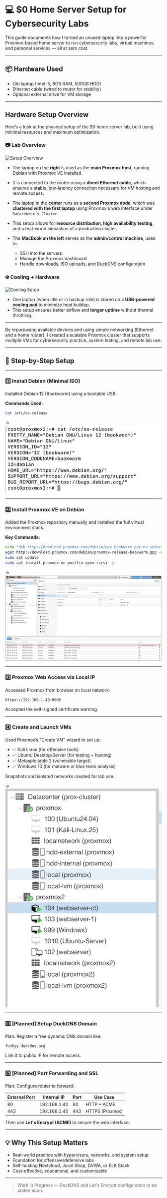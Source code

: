 # 💻 $0 Home Server Setup for Cybersecurity Labs

This guide documents how I turned an unused laptop into a powerful Proxmox-based home server to run cybersecurity labs, virtual machines, and personal services — all at zero cost.

---

## 📦 Hardware Used

- Old laptop (Intel i5, 8GB RAM, 500GB HDD)
- Ethernet cable (wired to router for stability)
- Optional external drive for VM storage

---

## Hardware Setup Overview

Here’s a look at the physical setup of the $0 home server lab, built using minimal resources and maximum optimization.

### 📷 Lab Overview
![Setup Overview](/Images/home-server/setup-overview.png)

- The laptop on the **right** is used as the **main Proxmox host**, running Debian with Proxmox VE installed.
- It is connected to the router using a **direct Ethernet cable**, which ensures a stable, low-latency connection necessary for VM hosting and remote access.
- The laptop in the **center** runs as a **second Proxmox node**, which was **clustered with the first laptop** using Proxmox's web interface under `Datacenter > Cluster`.
- This setup allows for **resource distribution, high availability testing**, and a real-world simulation of a production cluster.

- The **MacBook on the left** serves as the **admin/control machine**, used to:
  - SSH into the servers
  - Manage the Proxmox dashboard
  - Handle downloads, ISO uploads, and DuckDNS configuration

### ❄️ Cooling + Hardware
![Cooling Setup](../../Images/home-server/aftersetup.png)

- One laptop (when idle or in backup role) is stored on a **USB-powered cooling pad** to minimize heat buildup.
- This setup ensures better airflow and **longer uptime** without thermal throttling.

---

By repurposing available devices and using simple networking (Ethernet and a home router), I created a scalable Proxmox cluster that supports multiple VMs for cybersecurity practice, system testing, and remote lab use.


---

## 🔧 Step-by-Step Setup

---

### 1️⃣ Install Debian (Minimal ISO)

Installed Debian 12 (Bookworm) using a bootable USB.

**Commands Used:**
```bash
cat /etc/os-release
```

→ ![Debian Install](../../Images/home-server/install-debian.png)

---

### 2️⃣ Install Proxmox VE on Debian

Added the Proxmox repository manually and installed the full virtual environment stack.

**Key Commands:**
```bash
echo "deb http://download.proxmox.com/debian/pve bookworm pve-no-subscription" | sudo tee /etc/apt/sources.list.d/pve-install-repo.list
wget http://download.proxmox.com/debian/proxmox-release-bookworm.gpg -O /etc/apt/trusted.gpg.d/proxmox-release.gpg
sudo apt update
sudo apt install proxmox-ve postfix open-iscsi -y
```

→ ![Proxmox UI](../../Images/home-server/proxmox-dashboard.png)

---

### 3️⃣ Proxmox Web Access via Local IP

Accessed Proxmox from browser on local network:

```
https://192.168.1.40:8006
```

Accepted the self-signed certificate warning.

---

### 4️⃣ Create and Launch VMs

Used Proxmox’s "Create VM" wizard to set up:

- ✅ Kali Linux (for offensive tools)
- ✅ Ubuntu Desktop/Server (for testing + hosting)
- ✅ Metasploitable 2 (vulnerable target)
- ✅ Windows 10 (for malware or blue team analysis)

Snapshots and isolated networks created for lab use.
 
→ ![VM List](../../Images/home-server/vm-list.png)

---

### 5️⃣ [Planned] Setup DuckDNS Domain

Plan: Register a free dynamic DNS domain like:

```
funkyy.duckdns.org
```

Link it to public IP for remote access.

---

### 6️⃣ [Planned] Port Forwarding and SSL

Plan: Configure router to forward:

| External Port | Internal IP     | Port | Use Case        |
|---------------|------------------|------|------------------|
| 80            | 192.168.1.40     | 80   | HTTP + ACME      |
| 443           | 192.168.1.40     | 443  | HTTPS (Proxmox)  |

Then use **Let's Encrypt (ACME)** to secure the web interface.


---

## 💡 Why This Setup Matters

- Real-world practice with hypervisors, networks, and system setup
- Foundation for offensive/defensive labs
- Self-hosting Nextcloud, Juice Shop, DVWA, or ELK Stack
- Cost-effective, educational, and customizable

---


> Work in Progress — DuckDNS and Let's Encrypt configuration to be added soon.
